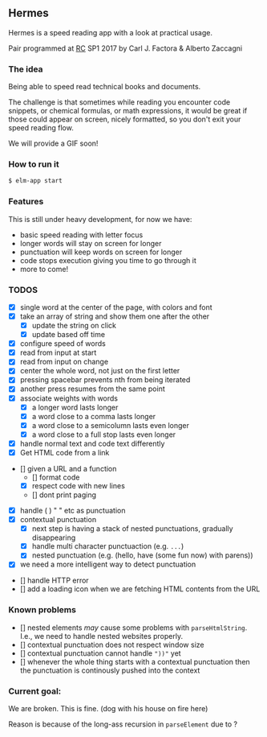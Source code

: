 ## Hermes

Hermes is a speed reading app with a look at practical usage.

Pair programmed at [RC](https://recurse.com) SP1 2017 by Carl J. Factora & Alberto Zaccagni

### The idea

Being able to speed read technical books and documents.

The challenge is that sometimes while reading you encounter code snippets, or chemical
formulas, or math expressions, it would be great if those could appear on screen, nicely
formatted, so you don't exit your speed reading flow.

We will provide a GIF soon!


### How to run it

```bash
$ elm-app start
```


### Features

This is still under heavy development, for now we have:

 * basic speed reading with letter focus
 * longer words will stay on screen for longer
 * punctuation will keep words on screen for longer
 * code stops execution giving you time to go through it
 * more to come!


### TODOS

* [x] single word at the center of the page, with colors and font
* [x] take an array of string and show them one after the other
  * [x] update the string on click
  * [x] update based off time
* [x] configure speed of words
* [x] read from input at start
* [x] read from input on change
* [x] center the whole word, not just on the first letter
* [x] pressing spacebar prevents nth from being iterated
* [x] another press resumes from the same point
* [x] associate weights with words
  * [x] a longer word lasts longer
  * [x] a word close to a comma lasts longer
  * [x] a word close to a semicolumn lasts even longer
  * [x] a word close to a full stop lasts even longer
* [x] handle normal text and code text differently
* [x] Get HTML code from a link
* [] given a URL and a function
  * [] format code
  * [x] respect code with new lines
  * [] dont print paging
* [x] handle ( ) " " etc as punctuation
* [x] contextual punctuation
  * [x] next step is having a stack of nested punctuations, gradually disappearing
  * [x] handle multi character punctuaction (e.g. `...`)
  * [x] nested punctuation (e.g. (hello, have (some fun now) with parens))
* [x] we need a more intelligent way to detect punctuation
* [] handle HTTP error
* [] add a loading icon when we are fetching HTML contents from the URL

### Known problems

* [] nested elements *may* cause some problems with `parseHtmlString`. I.e., we need to handle nested websites properly.
* [] contextual punctuation does not respect window size
* [] contextual punctuation cannot handle `"))"` yet
* [] whenever the whole thing starts with a contextual punctuation then the punctuation is continously pushed into the context

### Current goal:

We are broken. This is fine. (dog with his house on fire here)

Reason is because of the long-ass recursion in `parseElement` due to ?
